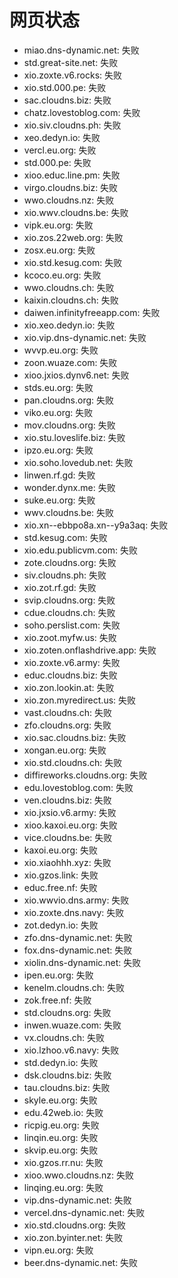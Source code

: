 # 网页状态
- miao.dns-dynamic.net: 失败
- std.great-site.net: 失败
- xio.zoxte.v6.rocks: 失败
- xio.std.000.pe: 失败
- sac.cloudns.biz: 失败
- chatz.lovestoblog.com: 失败
- xio.siv.cloudns.ph: 失败
- xeo.dedyn.io: 失败
- vercl.eu.org: 失败
- std.000.pe: 失败
- xioo.educ.line.pm: 失败
- virgo.cloudns.biz: 失败
- wwo.cloudns.nz: 失败
- xio.wwv.cloudns.be: 失败
- vipk.eu.org: 失败
- xio.zos.22web.org: 失败
- zosx.eu.org: 失败
- xio.std.kesug.com: 失败
- kcoco.eu.org: 失败
- wwo.cloudns.ch: 失败
- kaixin.cloudns.ch: 失败
- daiwen.infinityfreeapp.com: 失败
- xio.xeo.dedyn.io: 失败
- xio.vip.dns-dynamic.net: 失败
- wvvp.eu.org: 失败
- zoon.wuaze.com: 失败
- xioo.jxios.dynv6.net: 失败
- stds.eu.org: 失败
- pan.cloudns.org: 失败
- viko.eu.org: 失败
- mov.cloudns.org: 失败
- xio.stu.loveslife.biz: 失败
- ipzo.eu.org: 失败
- xio.soho.lovedub.net: 失败
- linwen.rf.gd: 失败
- wonder.dynx.me: 失败
- suke.eu.org: 失败
- wwv.cloudns.be: 失败
- xio.xn--ebbpo8a.xn--y9a3aq: 失败
- std.kesug.com: 失败
- xio.edu.publicvm.com: 失败
- zote.cloudns.org: 失败
- siv.cloudns.ph: 失败
- xio.zot.rf.gd: 失败
- svip.cloudns.org: 失败
- cdue.cloudns.ch: 失败
- soho.perslist.com: 失败
- xio.zoot.myfw.us: 失败
- xio.zoten.onflashdrive.app: 失败
- xio.zoxte.v6.army: 失败
- educ.cloudns.biz: 失败
- xio.zon.lookin.at: 失败
- xio.zon.myredirect.us: 失败
- vast.cloudns.ch: 失败
- zfo.cloudns.org: 失败
- xio.sac.cloudns.biz: 失败
- xongan.eu.org: 失败
- xio.std.cloudns.ch: 失败
- diffireworks.cloudns.org: 失败
- edu.lovestoblog.com: 失败
- ven.cloudns.biz: 失败
- xio.jxsio.v6.army: 失败
- xioo.kaxoi.eu.org: 失败
- vice.cloudns.be: 失败
- kaxoi.eu.org: 失败
- xio.xiaohhh.xyz: 失败
- xio.gzos.link: 失败
- educ.free.nf: 失败
- xio.wwvio.dns.army: 失败
- xio.zoxte.dns.navy: 失败
- zot.dedyn.io: 失败
- zfo.dns-dynamic.net: 失败
- fox.dns-dynamic.net: 失败
- xiolin.dns-dynamic.net: 失败
- ipen.eu.org: 失败
- kenelm.cloudns.ch: 失败
- zok.free.nf: 失败
- std.cloudns.org: 失败
- inwen.wuaze.com: 失败
- vx.cloudns.ch: 失败
- xio.lzhoo.v6.navy: 失败
- std.dedyn.io: 失败
- dsk.cloudns.biz: 失败
- tau.cloudns.biz: 失败
- skyle.eu.org: 失败
- edu.42web.io: 失败
- ricpig.eu.org: 失败
- linqin.eu.org: 失败
- skvip.eu.org: 失败
- xio.gzos.rr.nu: 失败
- xioo.wwo.cloudns.nz: 失败
- linqing.eu.org: 失败
- vip.dns-dynamic.net: 失败
- vercel.dns-dynamic.net: 失败
- xio.std.cloudns.org: 失败
- xio.zon.byinter.net: 失败
- vipn.eu.org: 失败
- beer.dns-dynamic.net: 失败
